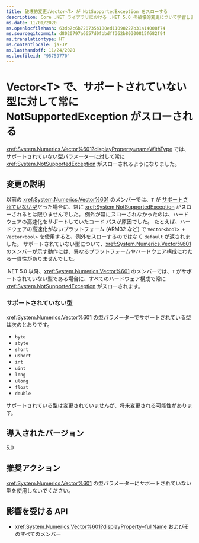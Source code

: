 ```yaml
---
title: 破壊的変更:Vector<T> が NotSupportedException をスローする
description: Core .NET ライブラリにおける .NET 5.0 の破壊的変更について学習します。Vector<T> によって、サポートされていない型パラメーターに対して常に例外がスローされます。
ms.date: 11/01/2020
ms.openlocfilehash: 63db7c6b720735b180ed11098227b31a14008f74
ms.sourcegitcommit: d8020797a6657d0fbbdff362b80300815f682f94
ms.translationtype: HT
ms.contentlocale: ja-JP
ms.lasthandoff: 11/24/2020
ms.locfileid: "95759770"
---
```

# <a name="vectort-always-throws-notsupportedexception-for-unsupported-types"></a>Vector\<T> で、サポートされていない型に対して常に NotSupportedException がスローされる

<xref:System.Numerics.Vector%601?displayProperty=nameWithType> では、サポートされていない型パラメーターに対して常に <xref:System.NotSupportedException> がスローされるようになりました。

## <a name="change-description"></a>変更の説明

以前の <xref:System.Numerics.Vector%601> のメンバーでは、`T` が [サポートされていない型](#unsupported-types)だった場合に、常に <xref:System.NotSupportedException> がスローされるとは限りませんでした。 例外が常にスローされなかったのは、ハードウェアの高速化をサポートしていたコード パスが原因でした。 たとえば、ハードウェアの高速化がないプラットフォーム (ARM32 など) で `Vector<bool> + Vector<bool>` を使用すると、例外をスローするのではなく `default` が返されました。 サポートされていない型について、<xref:System.Numerics.Vector%601> のメンバーが示す動作には、異なるプラットフォームやハードウェア構成にわたる一貫性がありませんでした。

.NET 5.0 以降、<xref:System.Numerics.Vector%601> のメンバーでは、`T` がサポートされていない型である場合に、すべてのハードウェア構成で常に <xref:System.NotSupportedException> がスローされます。

### <a name="unsupported-types"></a>サポートされていない型

<xref:System.Numerics.Vector%601> の型パラメーターでサポートされている型は次のとおりです。

- `byte`
- `sbyte`
- `short`
- `ushort`
- `int`
- `uint`
- `long`
- `ulong`
- `float`
- `double`

サポートされている型は変更されていませんが、将来変更される可能性があります。

## <a name="version-introduced"></a>導入されたバージョン

5.0

## <a name="recommended-action"></a>推奨アクション

<xref:System.Numerics.Vector%601> の型パラメーターにサポートされていない型を使用しないでください。

## <a name="affected-apis"></a>影響を受ける API

- <xref:System.Numerics.Vector%601?displayProperty=fullName> およびそのすべてのメンバー

<!--

#### Category

Core .NET libraries

### Affected APIs

- ``T:System.Numerics.Vector`1``

-->
